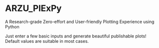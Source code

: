 # ARZU_PlExPy
A Research-grade Zero-effort and User-friendly Plotting Experience using Python

Just enter a few basic inputs and generate beautiful publishable plots! Default values are suitable in most cases.
